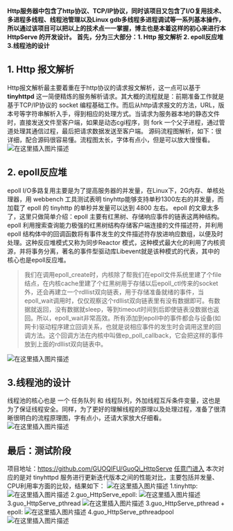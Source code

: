 ﻿**Http服务器中包含了http协议、TCP/IP协议，同时该项目又包含了I/O复用技术、多进程多线程、线程池管理以及Linux gdb多线程多进程调试等一系列基本操作，所以通过该项目可以把以上的技术点一一掌握，博主也是本着这样的初心来进行本 HttpServe 的开发设计。**
**首先，分为三大部分：1. Http 报文解析 2. epoll反应堆 3.线程池的设计**

## **1. Http 报文解析**
 Http报文解析最主要着重在于http协议的请求报文解析，这一点可以基于 **tinyhttpd**  这一简便精炼的服务解析请求。其大概的流程就是：前期准备工作就是基于TCP/IP协议的 socket 编程基础工作。而后从http请求报文的方法，URL，版本号等字符串解析入手，得到相应的处理方式。当请求为服务器本地的静态文件时，直接发送文件至客户端，如果是动态cgi程序，则 fork 一个父子进程，通过管道处理其通信过程，最后把请求数据发送至客户端。
源码流程图解析，如下：很详细，配合源码很容易懂。流程图太长，字体有点小，但是可以放大慢慢看。
![在这里插入图片描述](https://img-blog.csdnimg.cn/20200711194525528.png?x-oss-process=image/watermark,type_ZmFuZ3poZW5naGVpdGk,shadow_10,text_aHR0cHM6Ly9ibG9nLmNzZG4ubmV0L0dKUUpGSg==,size_16,color_FFFFFF,t_70)

## 2. epoll反应堆
 epoll I/O多路复用主要是为了提高服务器的并发量，在Linux下，2G内存、单核处理器，用 webbench 工具测试表明 tinyhttp能够支持单秒1300左右的并发量，而加载了 epoll 的 tinyhttp 的单秒并发量可以达到 4800 左右。
 epoll 的文章太多了，这里只做简单介绍：epoll 主要有红黑树、存储响应事件的链表这两种结构。
 epoll 利用搜索查询能力极强的红黑树结构存储客户端连接的文件描述符，并利用 epoll 结构体中的回调函数将有事件发生的文件描述符存放进响应数组，以便及时处理。这种反应堆模式又称为同步Reactor 模式，这种模式最大化的利用了内核资源，并将事务分离，著名的事件型驱动库Libevent就是该种模式的代表，其中的核心也是epoll反应堆。
         

> 我们在调用epoll_create时，内核除了帮我们在epoll文件系统里建了个file结点，在内核cache里建了个红黑树用于存储以后epoll_ctl传来的socket外，还会再建立一个rdllist双向链表，用于存储准备就绪的事件，当epoll_wait调用时，仅仅观察这个rdllist双向链表里有没有数据即可。有数据就返回，没有数据就sleep，等到timeout时间到后即使链表没数据也返回。所以，epoll_wait非常高效。所有添加到epoll中的事件都会与设备(如网卡)驱动程序建立回调关系，也就是说相应事件的发生时会调用这里的回调方法。这个回调方法在内核中叫做ep_poll_callback，它会把这样的事件放到上面的rdllist双向链表中。

![在这里插入图片描述](https://img-blog.csdnimg.cn/20200713195942240.png?x-oss-process=image/watermark,type_ZmFuZ3poZW5naGVpdGk,shadow_10,text_aHR0cHM6Ly9ibG9nLmNzZG4ubmV0L0dKUUpGSg==,size_16,color_FFFFFF,t_70)
 

## 3.线程池的设计

线程池的核心也是 一个 任务队列 和 线程队列，外加线程互斥条件变量，这也是为了保证线程安全。同样，为了更好的理解线程的原理以及处理过程，准备了很清晰很明白的流程原理图，字有点小，还请大家放大仔细看。
![在这里插入图片描述](https://img-blog.csdnimg.cn/20200711200633624.png?x-oss-process=image/watermark,type_ZmFuZ3poZW5naGVpdGk,shadow_10,text_aHR0cHM6Ly9ibG9nLmNzZG4ubmV0L0dKUUpGSg==,size_16,color_FFFFFF,t_70)

## 最后：测试阶段

项目地址：https://github.com/GUOQIFU/GuoQi_HttpServe    [任意门进入](https://github.com/GUOQIFU/GuoQi_HttpServe)
本次对应的是对 tinyhttpd  服务进行更新迭代版本之间的性能对比，主要包括并发量、CPU利用率方面的比较，结果如下：
![在这里插入图片描述](https://img-blog.csdnimg.cn/20200711175816349.png?x-oss-process=image/watermark,type_ZmFuZ3poZW5naGVpdGk,shadow_10,text_aHR0cHM6Ly9ibG9nLmNzZG4ubmV0L0dKUUpGSg==,size_16,color_FFFFFF,t_70)
1.tinyhttp:
![在这里插入图片描述](https://img-blog.csdnimg.cn/2020071116001556.png)
2.guo_HttpServe_epoll:
![在这里插入图片描述](https://img-blog.csdnimg.cn/20200711160335124.png)
3.guo_HttpServe_pthread
![在这里插入图片描述](https://img-blog.csdnimg.cn/20200711165238475.png)
3.guo_HttpServe_pthread + epoll:
![在这里插入图片描述](https://img-blog.csdnimg.cn/2020071116044382.png)
4.guo_HttpServe_pthreadpool
![在这里插入图片描述](https://img-blog.csdnimg.cn/20200711160713443.png)
